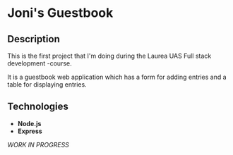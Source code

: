 # Joni's Guestbook

## Description

This is the first project that I'm doing during the Laurea UAS Full stack development -course.

It is a guestbook web application which has a form for adding entries and a table for displaying entries.

## Technologies
- **Node.js**
- **Express**
	
*WORK IN PROGRESS*